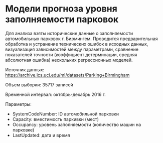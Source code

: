# Модели прогноза уровня заполняемости парковок

Для анализа взяты исторические данные о заполняемости автомобильных парковок г. Бирмингем. Проводится предварительная обработка и устранение технических ошибок в исходных данных, визуализация зависимостей между параметрами, сравнение показателей точности (коэффициент детерминации, средняя абсолютная ошибка) нескольких регрессионных моделей.

Источник данных: https://archive.ics.uci.edu/ml/datasets/Parking+Birmingham

Объем выборки: 35717 записей

Временной интервал: октябрь-декабрь 2016 г.

Параметры:
- SystemCodeNumber: ID автомобильной парковки
- Capacity: вместимость паркивки (мест)
- Occupancy: уровень заполняемости (количество машин на парковке)
- LastUpdated: дата и время
